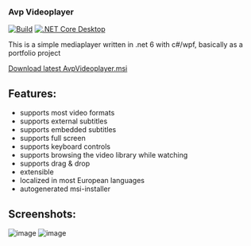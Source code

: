 ### Avp Videoplayer
[![Build](https://github.com/gdoct/AvpVideoPlayer/actions/workflows/dotnet.yml/badge.svg)](https://github.com/gdoct/AvpVideoPlayer/actions/workflows/dotnet.yml)
[![.NET Core Desktop](https://github.com/gdoct/AvpVideoPlayer/actions/workflows/dotnet-desktop.yml/badge.svg)](https://github.com/gdoct/AvpVideoPlayer/actions/workflows/dotnet-desktop.yml)

This is a simple mediaplayer written in .net 6 with c#/wpf, basically as a portfolio project

[Download latest AvpVideoplayer.msi](https://github.com/gdoct/AvpVideoPlayer/releases/download/beta/SetupAvpVideoPlayer.msi)

## Features: 
* supports most video formats
* supports external subtitles
* supports embedded subtitles
* supports full screen
* supports keyboard controls
* supports browsing the video library while watching
* supports drag & drop
* extensible
* localized in most European languages
* autogenerated msi-installer

## Screenshots:
![image](https://user-images.githubusercontent.com/11509384/149598556-84c536b8-62c3-46b2-8d3f-14471b9f4ad8.png)
![image](https://user-images.githubusercontent.com/11509384/149601618-b0e1d027-f67a-49f1-9c30-2d46ebf74d9c.png)
